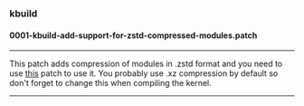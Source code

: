 ### kbuild

#### 0001-kbuild-add-support-for-zstd-compressed-modules.patch
***
This patch adds compression of modules in .zstd format and you need to use [this](https://raw.githubusercontent.com/DiffLab/system/master/mkinitcpio/0001-Add-zstd-module-decompression.patch) patch to use it. You probably use .xz compression by default so don't forget to change this when compiling the kernel. 
***

